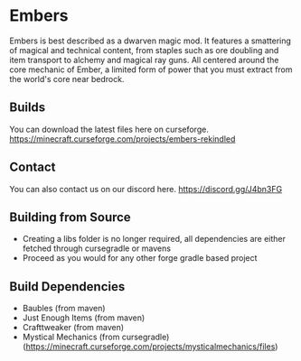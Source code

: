 # Embers
Embers is best described as a dwarven magic mod. It features a smattering of magical and technical content, from staples such as ore doubling and item transport to alchemy and magical ray guns. All centered around the core mechanic of Ember, a limited form of power that you must extract from the world's core near bedrock.

## Builds
You can download the latest files here on curseforge. https://minecraft.curseforge.com/projects/embers-rekindled

## Contact
You can also contact us on our discord here. https://discord.gg/J4bn3FG

## Building from Source
- Creating a libs folder is no longer required, all dependencies are either fetched through cursegradle or mavens
- Proceed as you would for any other forge gradle based project

## Build Dependencies
- Baubles (from maven)
- Just Enough Items (from maven)
- Crafttweaker (from maven)
- Mystical Mechanics (from cursegradle) (https://minecraft.curseforge.com/projects/mysticalmechanics/files)